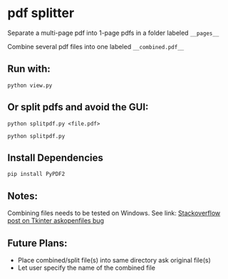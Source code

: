 # pdf splitter
Separate a multi-page pdf into 1-page pdfs in a folder labeled `__pages__`

Combine several pdf files into one labeled `__combined.pdf__`

## Run with:
`python view.py`

## Or split pdfs and avoid the GUI:
`python splitpdf.py <file.pdf>`

`python splitpdf.py`

## Install Dependencies
`pip install PyPDF2`

## Notes:
Combining files needs to be tested on Windows. See link:
[Stackoverflow post on Tkinter askopenfiles bug](https://stackoverflow.com/questions/4116249/parsing-the-results-of-askopenfilenames)

## Future Plans:
* Place combined/split file(s) into same directory
	ask original file(s)
* Let user specify the name of the combined file

